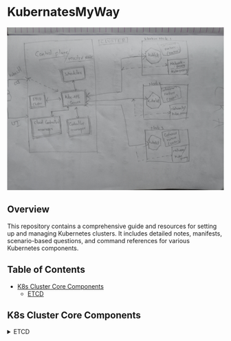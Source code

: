 # KubernatesMyWay

![Architecture of Kubernetes Hand Draw](Images/K8sArchitectureDrawn.jpg)

## Overview

This repository contains a comprehensive guide and resources for setting up and managing Kubernetes clusters. It includes detailed notes, manifests, scenario-based questions, and command references for various Kubernetes components.

## Table of Contents

- [K8s Cluster Core Components](#k8s-cluster-core-components)
  - [ETCD](#etcd)

## K8s Cluster Core Components

<details>
  <summary>ETCD</summary>
  - [ETCD Notes](ClusterCoreComponents/ControlPlane/ETCD/Notes.md)
  - [ETCD Manifest](ClusterCoreComponents/ControlPlane/ETCD/Manifest.yaml)
  - [ETCD Scenario Based Questions](ClusterCoreComponents/ControlPlane/ETCD/ExamQuestions.md)
  - [ETCD Commands](ClusterCoreComponents/ControlPlane/ETCD/commands.sh)
</details>
